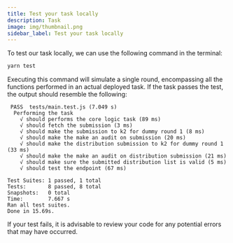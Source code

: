 ```yaml
---
title: Test your task locally
description: Task
image: img/thumbnail.png
sidebar_label: Test your task locally
---
```


To test our task locally, we can use the following command in the terminal:

```bash
yarn test
```

Executing this command will simulate a single round, encompassing all the functions performed in an actual deployed task. If the task passes the test, the output should resemble the following:

```
 PASS  tests/main.test.js (7.049 s)
  Performing the task
    √ should performs the core logic task (89 ms)
    √ should fetch the submission (3 ms)
    √ should make the submission to k2 for dummy round 1 (8 ms)
    √ should make the make an audit on submission (20 ms)
    √ should make the distribution submission to k2 for dummy round 1 (33 ms)
    √ should make the make an audit on distribution submission (21 ms)
    √ should make sure the submitted distribution list is valid (5 ms)
    √ should test the endpoint (67 ms)

Test Suites: 1 passed, 1 total
Tests:       8 passed, 8 total
Snapshots:   0 total
Time:        7.667 s
Ran all test suites.
Done in 15.69s.
```

If your test fails, it is advisable to review your code for any potential errors that may have occurred.
